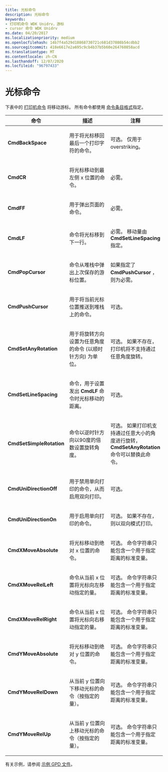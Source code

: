 ```yaml
---
title: 光标命令
description: 光标命令
keywords:
- 打印机命令 WDK Unidrv，游标
- cursor 命令 WDK Unidrv
ms.date: 04/20/2017
ms.localizationpriority: medium
ms.openlocfilehash: 14b7f4a529d18868730721c681d37808b54cdbb2
ms.sourcegitcommit: 418e6617e2a695c9cb4b37b5b60e264760858acd
ms.translationtype: MT
ms.contentlocale: zh-CN
ms.lasthandoff: 12/07/2020
ms.locfileid: "96797433"
---
```

# <a name="cursor-commands"></a>光标命令





下表中的 [打印机命令](printer-commands.md) 将移动游标。 所有命令都使用 [命令条目格式](command-entry-format.md)指定。

<table>
<colgroup>
<col width="33%" />
<col width="33%" />
<col width="33%" />
</colgroup>
<thead>
<tr class="header">
<th>命令</th>
<th>描述</th>
<th>注释</th>
</tr>
</thead>
<tbody>
<tr class="odd">
<td><p><strong>CmdBackSpace</strong></p></td>
<td><p>用于将光标移回最后一个打印字符的命令。</p></td>
<td><p>可选。 仅用于 overstriking。</p></td>
</tr>
<tr class="even">
<td><p><strong>CmdCR</strong></p></td>
<td><p>将光标移动到最左侧 x 位置的命令。</p></td>
<td><p>必需。</p></td>
</tr>
<tr class="odd">
<td><p><strong>CmdFF</strong></p></td>
<td><p>用于弹出页面的命令。</p></td>
<td><p>必需。</p></td>
</tr>
<tr class="even">
<td><p><strong>CmdLF</strong></p></td>
<td><p>命令将光标移到下一行。</p></td>
<td><p>必需。 移动量由 <strong>CmdSetLineSpacing</strong>指定。</p></td>
</tr>
<tr class="odd">
<td><p><strong>CmdPopCursor</strong></p></td>
<td><p>命令从堆栈中弹出上次保存的游标位置。</p></td>
<td><p>如果指定了 <strong>CmdPushCursor</strong> ，则为必需。</p></td>
</tr>
<tr class="even">
<td><p><strong>CmdPushCursor</strong></p></td>
<td><p>用于将当前光标位置推送到堆栈上的命令。</p></td>
<td><p>可选。</p></td>
</tr>
<tr class="odd">
<td><p><strong>CmdSetAnyRotation</strong></p></td>
<td><p>用于将旋转方向设置为任意角度的命令 (以顺时针方向) 为单位。</p></td>
<td><p>可选。 如果不存在，打印机将不支持通过任意角度旋转。</p></td>
</tr>
<tr class="even">
<td><p><strong>CmdSetLineSpacing</strong></p></td>
<td><p>命令，用于设置发出 <strong>CmdLF</strong> 命令时光标移动的距离。</p></td>
<td><p>可选。</p></td>
</tr>
<tr class="odd">
<td><p><strong>CmdSetSimpleRotation</strong></p></td>
<td><p>命令以逆时针方向以90度的倍数设置旋转角度。</p></td>
<td><p>可选。 如果打印机支持通过任意大小的角度进行旋转， <strong>CmdSetAnyRotation</strong> 命令可以替换此命令。</p></td>
</tr>
<tr class="even">
<td><p><strong>CmdUniDirectionOff</strong></p></td>
<td><p>用于禁用单向打印的命令，从而启用双向打印。</p></td>
<td><p>可选。</p></td>
</tr>
<tr class="odd">
<td><p><strong>CmdUniDirectionOn</strong></p></td>
<td><p>用于启用单向打印的命令。</p></td>
<td><p>可选。 如果不存在，则以双向模式打印。</p></td>
</tr>
<tr class="even">
<td><p><strong>CmdXMoveAbsolute</strong></p></td>
<td><p>将光标移动到绝对 x 位置的命令。</p></td>
<td><p>可选。 命令字符串只能包含一个用于指定距离的标准变量。</p></td>
</tr>
<tr class="odd">
<td><p><strong>CmdXMoveRelLeft</strong></p></td>
<td><p>命令从当前 x 位置将光标向左移动指定的量。</p></td>
<td><p>可选。 命令字符串只能包含一个用于指定距离的标准变量。</p></td>
</tr>
<tr class="even">
<td><p><strong>CmdXMoveRelRight</strong></p></td>
<td><p>命令从当前 x 位置将光标向右移动指定的量。</p></td>
<td><p>可选。 命令字符串只能包含一个用于指定距离的标准变量。</p></td>
</tr>
<tr class="odd">
<td><p><strong>CmdYMoveAbsolute</strong></p></td>
<td><p>将光标移动到绝对 y 位置的命令。</p></td>
<td><p>可选。 命令字符串只能包含一个用于指定距离的标准变量。</p></td>
</tr>
<tr class="even">
<td><p><strong>CmdYMoveRelDown</strong></p></td>
<td><p>从当前 y 位置向下移动光标的命令（按指定的量）。</p></td>
<td><p>可选。 命令字符串只能包含一个用于指定距离的标准变量。</p></td>
</tr>
<tr class="odd">
<td><p><strong>CmdYMoveRelUp</strong></p></td>
<td><p>从当前 y 位置向上移动光标的命令（按指定的量）。</p></td>
<td><p>可选。 命令字符串只能包含一个用于指定距离的标准变量。</p></td>
</tr>
</tbody>
</table>

 

有关示例，请参阅 [示例 GPD 文件](sample-gpd-files.md)。

 

 




